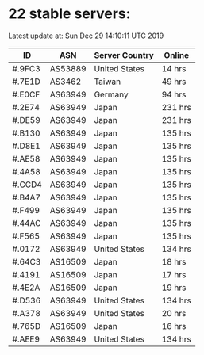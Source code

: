# 22 stable servers:

Latest update at: Sun Dec 29 14:10:11 UTC 2019

| ID | ASN | Server Country | Online |
| -- | --- | -------------- | ------ |
| #.9FC3 | AS53889 | United States | 14 hrs |
| #.7E1D | AS3462 | Taiwan | 49 hrs |
| #.E0CF | AS63949 | Germany | 94 hrs |
| #.2E74 | AS63949 | Japan | 231 hrs |
| #.DE59 | AS63949 | Japan | 231 hrs |
| #.B130 | AS63949 | Japan | 135 hrs |
| #.D8E1 | AS63949 | Japan | 135 hrs |
| #.AE58 | AS63949 | Japan | 135 hrs |
| #.4A58 | AS63949 | Japan | 135 hrs |
| #.CCD4 | AS63949 | Japan | 135 hrs |
| #.B4A7 | AS63949 | Japan | 135 hrs |
| #.F499 | AS63949 | Japan | 135 hrs |
| #.44AC | AS63949 | Japan | 135 hrs |
| #.F565 | AS63949 | Japan | 135 hrs |
| #.0172 | AS63949 | United States | 134 hrs |
| #.64C3 | AS16509 | Japan | 18 hrs |
| #.4191 | AS16509 | Japan | 17 hrs |
| #.4E2A | AS16509 | Japan | 19 hrs |
| #.D536 | AS63949 | United States | 134 hrs |
| #.A378 | AS63949 | United States | 20 hrs |
| #.765D | AS16509 | Japan | 16 hrs |
| #.AEE9 | AS63949 | United States | 134 hrs |


